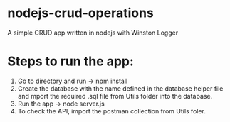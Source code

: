 # nodejs-crud-operations
A simple CRUD app written in nodejs with Winston Logger

# Steps to run the app:

1. Go to directory and run -> npm install
2. Create the database with the name defined in the database helper file and mport the required .sql file from Utils folder into the database.
3. Run the app -> node server.js
4. To check the API, import the postman collection from Utils foler.